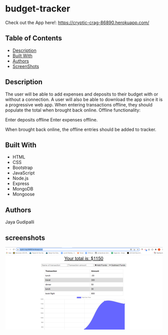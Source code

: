  
# budget-tracker 


Check out the App here!: https://cryptic-crag-86890.herokuapp.com/

## Table of Contents

* [Description](#description)
* [Built With](#built-with)
* [Authors](#authors)
* [ScreenShots](#screenshots)

## Description

The user will be able to add expenses and deposits to their budget with or without a connection. A user will also be able to download the app since it is a progressive web app. When entering transactions offline, they should populate the total when brought back online. Offline functionality: 

Enter deposits offline
Enter expenses offline. 

When brought back online, the offline entries should be added to tracker.

## Built With

* HTML
* CSS
* Bootstrap
* JavaScript
* Node.js
* Express
* MongoDB
* Mongoose

## Authors
Jaya Gudipalli 

## screenshots

![](/assets/ScreenShot_1.PNG)

